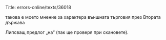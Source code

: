 Title: errors-online/texts/36018

такова е моето мнение за характера външната търговия през Втората държава

Липсващ предлог „на“ (пак ще проверя при скановете).

